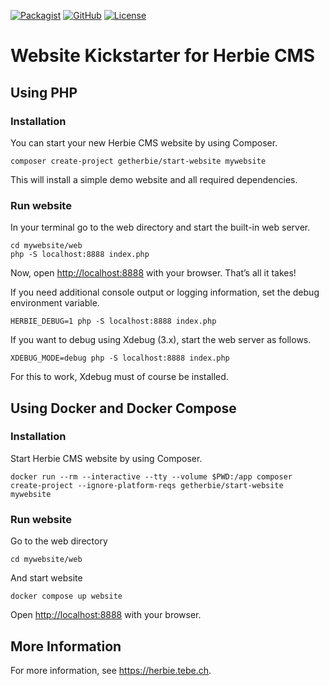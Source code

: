[![Packagist](https://img.shields.io/packagist/dt/getherbie/start-website.svg)](https://packagist.org/packages/getherbie/start-website)
[![GitHub](https://img.shields.io/github/release/getherbie/start-website/all.svg)](https://github.com/getherbie/start-website/releases)
[![License](https://img.shields.io/badge/License-BSD%203--Clause-blue.svg)](https://github.com/getherbie/start-website/blob/master/LICENCE.md)

# Website Kickstarter for Herbie CMS

## Using PHP

### Installation

You can start your new Herbie CMS website by using Composer.

    composer create-project getherbie/start-website mywebsite

This will install a simple demo website and all required dependencies.

### Run website

In your terminal go to the web directory and start the built-in web server.

    cd mywebsite/web
    php -S localhost:8888 index.php

Now, open <http://localhost:8888> with your browser.
That’s all it takes!

If you need additional console output or logging information, set the debug environment variable.

    HERBIE_DEBUG=1 php -S localhost:8888 index.php

If you want to debug using Xdebug (3.x), start the web server as follows.

    XDEBUG_MODE=debug php -S localhost:8888 index.php

For this to work, Xdebug must of course be installed.

## Using Docker and Docker Compose

### Installation

Start Herbie CMS website by using Composer.

    docker run --rm --interactive --tty --volume $PWD:/app composer create-project --ignore-platform-reqs getherbie/start-website mywebsite

### Run website

Go to the web directory

    cd mywebsite/web

And start website

    docker compose up website

Open <http://localhost:8888> with your browser.

## More Information

For more information, see <https://herbie.tebe.ch>.
